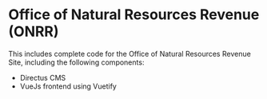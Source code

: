 # Office of Natural Resources Revenue (ONRR)

This includes complete code for the Office of Natural Resources Revenue Site, including the following components:
- Directus CMS 
- VueJs frontend using Vuetify